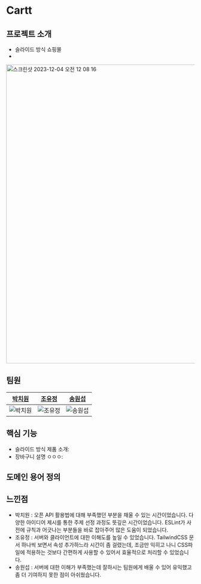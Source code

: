 # Cartt

## 프로젝트 소개

- 슬라이드 방식 쇼핑몰
- 

<img width="800" alt="스크린샷 2023-12-04 오전 12 08 16" src="">

## 팀원

|               [박치원](https://github.com/chich2)               |              [조유정](https://github.com/hellena345)               |             [송원섭](https://github.com/sws6641)              |
| :-------------------------------------------------------------: | :-------------------------------------------------------------: | :-------------------------------------------------------------: |
| ![박치원](https://avatars.githubusercontent.com/u/59588641?s=400&v=4) | ![조유정](https://avatars.githubusercontent.com/u/151507047?v=4) | ![송원섭](https://avatars.githubusercontent.com/u/43631736?v=4) |

## 핵심 기능

- 슬라이드 방식 제품 소개:
- 장바구니 설명 ㅇㅇㅇ:

## 도메인 용어 정의


## 느낀점

- 박치원 : 오픈 API 활용법에 대해 부족했던 부분을 채울 수 있는 시간이었습니다. 다양한 아이디어 제시를 통한 주제 선정 과정도 뜻깊은 시간이었습니다. ESLint가 사전에 규칙과 어긋나는 부분들을 바로 잡아주어 많은 도움이 되었습니다.
- 조유정 : 서버와 클라이언트에 대한 이해도를 높일 수 있었습니다. TailwindCSS 문서 하나씩 보면서 속성 추가하느라 시간이 좀 걸렸는데, 조금만 익히고 나니 CSS파일에 적용하는 것보다 간편하게 사용할 수 있어서 효율적으로 처리할 수 있었습니다.
- 송원섭 : 서버에 대한 이해가 부족했는데 잘하시는 팀원에게 배울 수 있어 유익했고 좀 더 기여하지 못한 점이 아쉬웠습니다.
